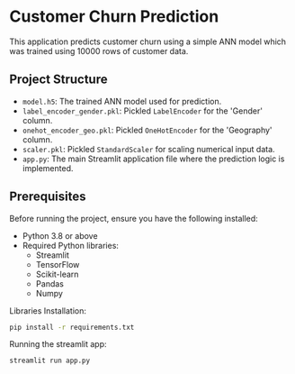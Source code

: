 # Customer Churn Prediction

This application predicts customer churn using a simple ANN model which was trained using 10000 rows of customer data.

## Project Structure

- `model.h5`: The trained ANN model used for prediction.
- `label_encoder_gender.pkl`: Pickled `LabelEncoder` for the 'Gender' column.
- `onehot_encoder_geo.pkl`: Pickled `OneHotEncoder` for the 'Geography' column.
- `scaler.pkl`: Pickled `StandardScaler` for scaling numerical input data.
- `app.py`: The main Streamlit application file where the prediction logic is implemented.

## Prerequisites

Before running the project, ensure you have the following installed:

- Python 3.8 or above
- Required Python libraries: 
  - Streamlit
  - TensorFlow
  - Scikit-learn
  - Pandas
  - Numpy

Libraries Installation:

```bash
pip install -r requirements.txt
```

Running the streamlit app:

```bash
streamlit run app.py
```
